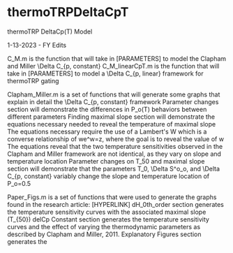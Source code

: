 # thermoTRPDeltaCpT
thermoTRP DeltaCp(T) Model

1-13-2023 - FY Edits

C_M.m is the function that will take in [PARAMETERS] to model the Clapham and Miller \Delta C_{p, constant} 
C_M_linearCpT.m is the function that will take in [PARAMETERS] to model a \Delta C_{p, linear} framework for thermoTRP gating

Clapham_Miller.m is a set of functions that will generate some graphs that explain in detail the \Delta C_{p, constant} framework
  Parameter changes section will demonstrate the differences in P_o(T) behaviors between different parameters
  Finding maximal slope section will demonstrate the equations necessary needed to reveal the temperature of maximal slope
    The equations necessary require the use of a Lambert's W which is a converse relationship of we^w=z, where the goal is to reveal the value of w
    The equations reveal that the two temperature sensitivities observed in the Clapham and Miller framework are not identical, as they vary on slope and temperature location
  Parameter changes on T_50 and maximal slope section will demonstrate that the parameters T_0, \Delta S^o_o, and \Delta C_{p, constant} variably change the slope and temperature location of P_o=0.5

Paper_Figs.m is a set of functions that were used to generate the graphs found in the research article: [HYPERLINK]
  dH_0th_order section generates the temperature sensitivity curves with the associated maximal slope (T_{50})
  delCp Constant section generates the temperature sensitivity curves and the effect of varying the thermodynamic parameters as described by Clapham and Miller, 2011.
  Explanatory Figures section generates the 

